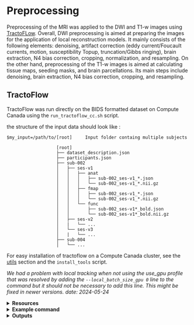 # Preprocessing

Preprocessing of the MRI was applied to the DWI and T1-w images using [TractoFLow](https://tractoflow-documentation.readthedocs.io/en/latest/index.html). Overall, DWI preprocessing is aimed at preparing the images for the application of local reconstruction models. It mainly consists of the following elements: denoising, artifact correction (eddy current/Foucault currents, motion, susceptibility Topup, truncation/Gibbs ringing), brain extraction, N4 bias correction, cropping, normalization, and resampling. On the other hand, preprocessing of the T1-w images is aimed at calculating tissue maps, seeding masks, and brain parcellations. Its main steps include denoising, brain extraction, N4 bias correction, cropping, and resampling.

## TractoFlow
TractoFlow was run directly on the BIDS formatted dataset on Compute Canada using the `run_tractoflow_cc.sh` script. 

the structure of the input data should look like :

```
$my_input=/path/to/[root]     Input folder containg multiple subjects

                   [root]
                   ├── dataset_description.json
                   ├── participants.json
                   ├── sub-002
                   │   ├── ses-v1
                   │   │   ├── anat
                   │   │   │   ├── sub-002_ses-v1_*.json
                   │   │   │   └── sub-002_ses-v1_*.nii.gz
                   │   │   ├── fmap
                   │   │   │   ├── sub-002_ses-v1_*.json
                   │   │   │   └── sub-002_ses-v1_*.nii.gz
                   │   │   └── func
                   │   │       ├── sub-002_ses-v1*_bold.json
                   │   │       └── sub-002_ses-v1*_bold.nii.gz
                   │   ├── ses-v2
                   │   |   └── ...
                   │   └── ses-v3
                   │   |   └── ...
                   ├── sub-004
                   │   └── ...

```


For easy installation of tractoflow on a Compute Canada cluster, see the [utils](https://github.com/Tetreault-Pain-Imaging-Lab/ChronicPainDWI/tree/main/utils) section and the `install_tools` script.
 

*We had a problem with local tracking when not using the use_gpu profile that was resolved by adding the `--local_batch_size_gpu 0` line to the command but it should not be necessary to add this line. This might be fixed in newer versions. date: 2024-05-24*

<details><summary><b>Resources</b></summary>

  * [Gihub repository](https://github.com/scilus/tractoflow/)
  * [SCIL TractoFlow documentation](https://scil-documentation.readthedocs.io/en/latest/our_tools/tractoflow.html)
  * [ReadTheDocs TractoFlow documentation](https://tractoflow-documentation.readthedocs.io/en/latest/index.html)
  * `Theaud, G., Houde, J.-C., Boré, A., Rheault, F., Morency, F., Descoteaux, M.,TractoFlow: A robust, efficient and reproducible diffusion MRI pipeline leveraging Nextflow & Singularity, NeuroImage, https://doi.org/10.1016/j.neuroimage.2020.116889.`
</details>

<details><summary><b>Example command</b></summary>
  
  `nextflow run main.nf --input <DATASET_ROOT_FOLDER> --dti_shells "0 300 1000" --fodf_shells "0 1000 1200" -with-singularity <PATH_TO_scilus_img>`

See run_tractoflow_cc.sh for an example of how to use on a cluster.

</details>
  
<details><summary><b>Outputs</b></summary>
 
(The pipeline creates 2 folders: results and work. The files in results are symlinks to files in work. We highly recommend to not remove work folder. See [here](https://tractoflow-documentation.readthedocs.io/en/latest/pipeline/results.html) to transfert or copy-paste the results folder.)
  
**DTI metrics**: The Diffusion Tensor Imaging metrics computed are: the axial diffusivity (AD), fractional anisotropy (FA), geodesic anisotropy (GA), mean diffusivity (MD), radial diffusivity (RD), tensor, tensor norm, tensor eigenvalues, tensor eigenvectors, tensor mode, color-FA. Use flag `-dti_shell` to specify the desired shells t compute DTI metrics. Usually it is recommended to compute DTI metrics using b-values under $b = 1200 mm^2/s$.
  
**fODF metrics**: The fiber Orientation Distribution Function metrics computed are: the total and maximum Apparent Fiber Density (AFD), the Number of Fiber Orientation (NuFO) and principal fODFs orientations (up to 5 per voxel). Use flag `–fodf_shells` to specify the desired shells to compute fODF metrics and flag --sh_order to specify the spherical harmonic order (default is 8). Usually it is recommended to compute fODF metrics using b-values above $b = 700 mm^2/s$. 

</details>


